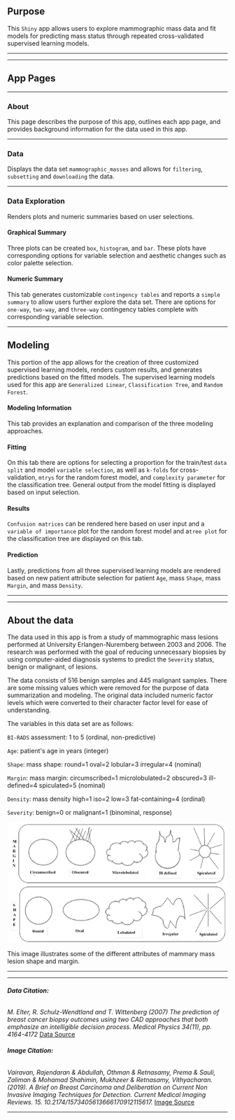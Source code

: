 ## Purpose

This `Shiny` app allows users to explore mammographic mass data and fit models for predicting mass 
status through repeated cross-validated supervised learning models.

---
---
## App Pages

---
### About

This page describes the purpose of this app, outlines each app page, and provides background 
information for the data used in this app.

---
### Data

Displays the data set `mammographic_masses` and allows for `filtering`, `subsetting` and 
`downloading` the data.

---
### Data Exploration

Renders plots and numeric summaries based on user selections.

#### Graphical Summary

Three plots can be created `box`, `histogram`, and `bar`. These plots have corresponding options for
 variable selection and aesthetic changes such as color palette selection.

#### Numeric Summary

This tab generates customizable `contingency tables` and reports a `simple summary` to allow users 
further explore the data set. There are options for `one-way`, `two-way`, and `three-way` 
contingency tables complete with corresponding variable selection.

---
## Modeling

This portion of the app allows for the creation of three customized supervised learning models, 
renders custom results, and generates predictions based on the fitted models. The supervised 
learning models used for this app are `Generalized Linear`, `Classification Tree`, and 
`Random Forest`.


#### Modeling Information

This tab provides an explanation and comparison of the three modeling approaches. 

#### Fitting

On this tab there are options for selecting a proportion for the train/test `data split` and model 
`variable selection`, as well as `k-folds` for cross-validation, `mtrys` for the random forest 
model, and  `complexity parameter` for the classification tree. General output from the model 
fitting is displayed based on input selection.

#### Results
`Confusion matrices` can be rendered here based on user input and a `variable of importance` plot 
for the random forest model and a`tree plot` for the classification tree are displayed on this tab.

#### Prediction

Lastly, predictions from all three supervised learning models are rendered based on new patient 
attribute selection for patient `Age`, mass `Shape`, mass `Margin`, and mass `Density`.

---
---
## About the data

The data used in this app is from a study of mammographic mass lesions performed at University 
Erlangen-Nuremberg between 2003 and 2006. The research was performed with the goal of reducing 
unnecessary biopsies by using computer-aided diagnosis systems to predict the `Severity` status, 
benign or malignant, of lesions.

The data consists of 516 benign samples and 445 malignant samples. There are some missing values 
which were removed for the purpose of data summarization and modeling. The original data included 
numeric factor levels which were converted to their character factor level for ease of 
understanding.

The variables in this data set are as follows:

`BI-RADS` assessment: 1 to 5 (ordinal, non-predictive)

`Age`: patient's age in years (integer)

`Shape`: mass shape: round=1 oval=2 lobular=3 irregular=4 (nominal)

`Margin`: mass margin: circumscribed=1 microlobulated=2 obscured=3 ill-defined=4 spiculated=5 (nominal)

`Density`: mass density high=1 iso=2 low=3 fat-containing=4 (ordinal)

`Severity`: benign=0 or malignant=1 (binominal, response)




![](lesions.png)

This image illustrates some of the different attributes of mammary mass lesion shape and margin.

---
---
###### **Data Citation:**
*M. Elter, R. Schulz-Wendtland and T. Wittenberg (2007)*
*The prediction of breast cancer biopsy outcomes using two CAD approaches that both emphasize an*
*intelligible decision process.*
*Medical Physics 34(11), pp. 4164-4172* 
[Data Source](http://archive.ics.uci.edu/ml/datasets/mammographic+mass)
 
###### **Image Citation:**
*Vairavan, Rajendaran & Abdullah, Othman & Retnasamy, Prema & Sauli, Zaliman & Mohamad Shahimin,* 
*Mukhzeer & Retnasamy, Vithyacharan. (2019). A Brief on Breast Carcinoma and Deliberation on Current*
*Non Invasive Imaging Techniques for Detection. Current Medical Imaging Reviews. 15.*
*10.2174/1573405613666170912115617.* 
[Image Source](https://www.researchgate.net/figure/Fig-4-The-margins-and-shape-of-benign-and-malignant-breast-lesion_fig2_319971075)

---